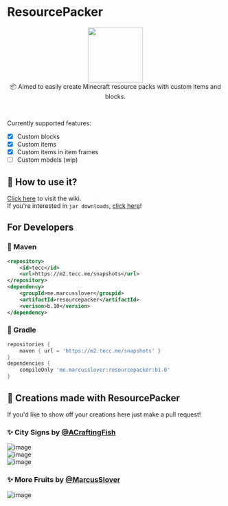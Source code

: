 # ResourcePacker
<p align="center">
<img width="128" height="128" src="https://user-images.githubusercontent.com/38810661/132093692-db8ec99d-5a7a-439b-9813-e18ab46c89d5.png"/>
<br/>
📦 Aimed to easily create Minecraft resource packs with custom items and blocks.<br/>
</p>

<br/>

Currently supported features:
- [x] Custom blocks
- [x] Custom items
- [x] Custom items in item frames
- [ ] Custom models (wip)

## 📖 How to use it?
[Click here](https://github.com/MarcusSlover/ResourcePacker/wiki) to visit the wiki.<br/>
If you're interested in `jar downloads`, [click here](https://github.com/MarcusSlover/ResourcePacker/releases)!

## For Developers
### 🦢 Maven
```xml
<repository>
    <id>tecc</id>
    <url>https://m2.tecc.me/snapshots</url>
</repository>
<dependency>
    <groupId>me.marcusslover</groupid>
    <artifactId>resourcepacker</artifactId>
    <verison>b.10</version>
</dependency>
```

### 🐘 Gradle
```gradle
repositories {
    maven { url = 'https://m2.tecc.me/snapshots' }
}
dependencies {
    compileOnly 'me.marcusslover:resourcepacker:b1.0'
}
```

## 🎨 Creations made with ResourcePacker
If you'd like to show off your creations here just make a pull request!<br/>

### ✨ City Signs by [@ACraftingFish](https://github.com/AgarCraftFish) <br/>
![image](https://user-images.githubusercontent.com/38810661/132093294-0b721979-dfed-47a4-ac9b-4519795a2537.png)<br/>
![image](https://user-images.githubusercontent.com/38810661/132093484-bd6a82dc-9da3-4d53-a172-8836c13c5744.png)<br/>
![image](https://user-images.githubusercontent.com/38810661/132093471-dd13ed50-9cae-4f09-a08b-3cc91019db9a.png)

### ✨ More Fruits by [@MarcusSlover](https://github.com/MarcusSlover) <br/>
![image](https://user-images.githubusercontent.com/38810661/132093581-07f4eca8-469d-40a8-ad1b-136bc58777eb.png)

